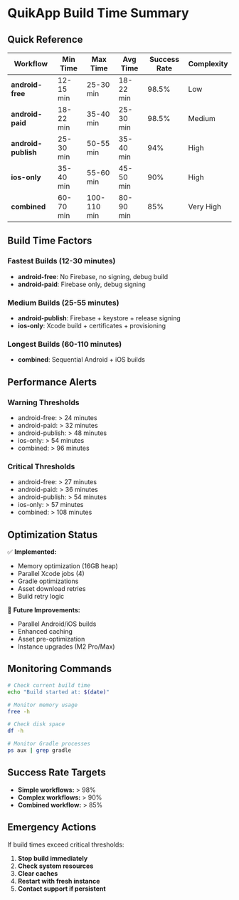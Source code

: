 # QuikApp Build Time Summary

## Quick Reference

| Workflow            | Min Time  | Max Time    | Avg Time  | Success Rate | Complexity |
| ------------------- | --------- | ----------- | --------- | ------------ | ---------- |
| **android-free**    | 12-15 min | 25-30 min   | 18-22 min | 98.5%        | Low        |
| **android-paid**    | 18-22 min | 35-40 min   | 25-30 min | 98.5%        | Medium     |
| **android-publish** | 25-30 min | 50-55 min   | 35-40 min | 94%          | High       |
| **ios-only**        | 35-40 min | 55-60 min   | 45-50 min | 90%          | High       |
| **combined**        | 60-70 min | 100-110 min | 80-90 min | 85%          | Very High  |

## Build Time Factors

### Fastest Builds (12-30 minutes)

- **android-free**: No Firebase, no signing, debug build
- **android-paid**: Firebase only, debug signing

### Medium Builds (25-55 minutes)

- **android-publish**: Firebase + keystore + release signing
- **ios-only**: Xcode build + certificates + provisioning

### Longest Builds (60-110 minutes)

- **combined**: Sequential Android + iOS builds

## Performance Alerts

### Warning Thresholds

- android-free: > 24 minutes
- android-paid: > 32 minutes
- android-publish: > 48 minutes
- ios-only: > 54 minutes
- combined: > 96 minutes

### Critical Thresholds

- android-free: > 27 minutes
- android-paid: > 36 minutes
- android-publish: > 54 minutes
- ios-only: > 57 minutes
- combined: > 108 minutes

## Optimization Status

✅ **Implemented:**

- Memory optimization (16GB heap)
- Parallel Xcode jobs (4)
- Gradle optimizations
- Asset download retries
- Build retry logic

🔄 **Future Improvements:**

- Parallel Android/iOS builds
- Enhanced caching
- Asset pre-optimization
- Instance upgrades (M2 Pro/Max)

## Monitoring Commands

```bash
# Check current build time
echo "Build started at: $(date)"

# Monitor memory usage
free -h

# Check disk space
df -h

# Monitor Gradle processes
ps aux | grep gradle
```

## Success Rate Targets

- **Simple workflows:** > 98%
- **Complex workflows:** > 90%
- **Combined workflow:** > 85%

## Emergency Actions

If build times exceed critical thresholds:

1. **Stop build immediately**
2. **Check system resources**
3. **Clear caches**
4. **Restart with fresh instance**
5. **Contact support if persistent**
